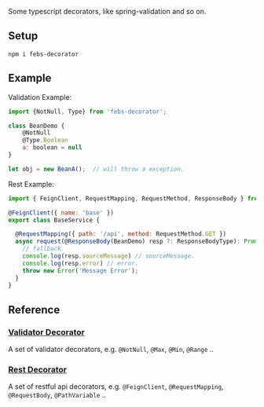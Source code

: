 
Some typescript decorators, like spring-validation and so on.

## Setup

```
npm i febs-decorator
```

## Example


Validation Example:

```js
import {NotNull, Type} from 'febs-decorator';

class BeanDemo {
    @NotNull
    @Type.Boolean
    a: boolean = null
}

let obj = new BeanA();  // will throw a exception.
```

Rest Example:

```js
import { FeignClient, RequestMapping, RequestMethod, ResponseBody } from "febs-decorator";

@FeignClient({ name: 'base' })
export class BaseService {

  @RequestMapping({ path: '/api', method: RequestMethod.GET })
  async request(@ResponseBody(BeanDemo) resp ?: ResponseBodyType): Promise<BeanDemo> {
    // fallback.
    console.log(resp.sourceMessage) // sourceMessage.
    console.log(resp.error) // error.
    throw new Error('Message Error');
  }
}
```

## Reference

### [Validator Decorator](./libs/validator/readme.md)

A set of validator decorators, e.g. `@NotNull`, `@Max`, `@Min`, `@Range` ..

### [Rest Decorator](./libs/rest/readme.md)

A set of restful api decorators, e.g. `@FeignClient`, `@RequestMapping`, `@RequestBody`, `@PathVariable` ..

